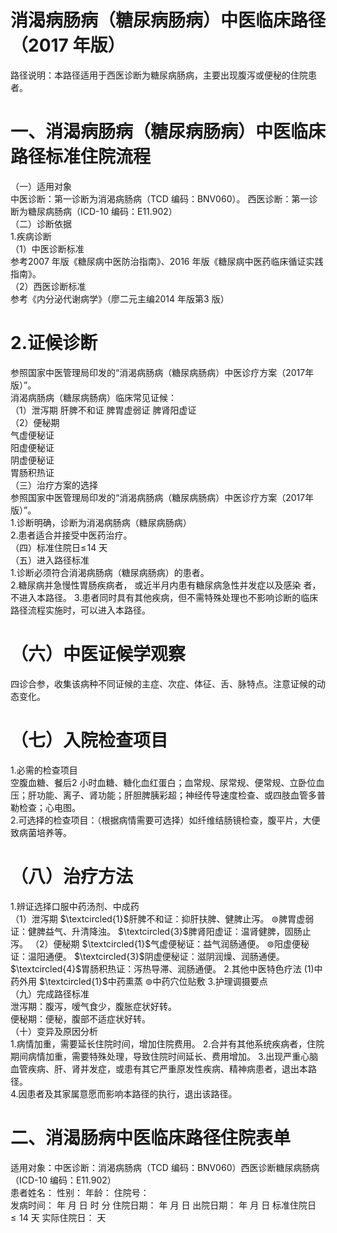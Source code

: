 # 消渴病肠病（糖尿病肠病）中医临床路径 （2017 年版）  
路径说明：本路径适用于西医诊断为糖尿病肠病，主要出现腹泻或便秘的住院患者。  
# 一、消渴病肠病（糖尿病肠病）中医临床路径标准住院流程  
（一）适用对象  
中医诊断：第一诊断为消渴病肠病（TCD 编码：BNV060）。 西医诊断：第一诊断为糖尿病肠病（ICD-10 编码：E11.902）  
（二）诊断依据  
1.疾病诊断  
（1）中医诊断标准  
参考2007 年版《糖尿病中医防治指南》、2016 年版《糖尿病中医药临床循证实践指南》。  
（2）西医诊断标准  
参考《内分泌代谢病学》（廖二元主编2014 年版第3 版）  
# 2.证候诊断  
参照国家中医管理局印发的“消渴病肠病（糖尿病肠病）中医诊疗方案（2017年版）”。  
消渴病肠病（糖尿病肠病）临床常见证候：  
（1）泄泻期 肝脾不和证 脾胃虚弱证  脾肾阳虚证  
（2）便秘期  
气虚便秘证  
阳虚便秘证  
阴虚便秘证  
胃肠积热证  
（三）治疗方案的选择  
参照国家中医管理局印发的“消渴病肠病（糖尿病肠病）中医诊疗方案（2017年版）”。  
1.诊断明确，诊断为消渴病肠病（糖尿病肠病）  
2.患者适合并接受中医药治疗。  
（四）标准住院日$\leqslant\!14$ 天  
（五）进入路径标准  
1.诊断必须符合消渴病肠病（糖尿病肠病）的患者。  
2.糖尿病并急慢性胃肠疾病者， 或近半月内患有糖尿病急性并发症以及感染 者，不进入本路径。 3.患者同时具有其他疾病，但不需特殊处理也不影响诊断的临床路径流程实施时，可以进入本路径。  
# （六）中医证候学观察  
四诊合参，收集该病种不同证候的主症、次症、体征、舌、脉特点。注意证候的动态变化。  
#  （七）入院检查项目  
1.必需的检查项目  
空腹血糖、餐后2 小时血糖、糖化血红蛋白；血常规、尿常规、便常规、立卧位血压；肝功能、离子、肾功能；肝胆脾胰彩超；神经传导速度检查、或四肢血管多普勒检查；心电图。  
2.可选择的检查项目：（根据病情需要可选择）如纤维结肠镜检查，腹平片，大便致病菌培养等。  
# （八）治疗方法  
1.辨证选择口服中药汤剂、中成药  
（1）泄泻期 $\textcircled{1}$肝脾不和证：抑肝扶脾、健脾止泻。 $\circledcirc$脾胃虚弱证：健脾益气、升清降浊。 $\textcircled{3}$脾肾阳虚证：温肾健脾，固肠止泻。 （2）便秘期 $\textcircled{1}$气虚便秘证：益气润肠通便。 $\circledcirc$阳虚便秘证：温阳通便。 $\textcircled{3}$阴虚便秘证：滋阴润燥、润肠通便。 $\textcircled{4}$胃肠积热证：泻热导滞、润肠通便。 2.其他中医特色疗法 (1)中药外用 $\textcircled{1}$中药熏蒸 $\circledcirc$中药穴位贴敷 3.护理调摄要点  
（九）完成路径标准  
泄泻期：腹泻，嗳气食少，腹胀症状好转。  
便秘期：便秘，腹部不适症状好转。  
（十）变异及原因分析  
1.病情加重，需要延长住院时间，增加住院费用。 2.合并有其他系统疾病者，住院期间病情加重，需要特殊处理，导致住院时间延长、费用增加。 3.出现严重心脑血管疾病、肝、肾并发症，或患有其它严重原发性疾病、精神病患者，退出本路径。  
4.因患者及其家属意愿而影响本路径的执行，退出该路径。  
# 二、消渴肠病中医临床路径住院表单  
适用对象：中医诊断：消渴病肠病（TCD 编码：BNV060）西医诊断糖尿病肠病（ICD-10 编码：E11.902）  
患者姓名：           性别：        年龄：         住院号：  
发病时间：   年  月  日  时   分  住院日期：   年  月  日 出院日期：   年  月   日  标准住院日${\leqslant}14$ 天                实际住院日：    天  
